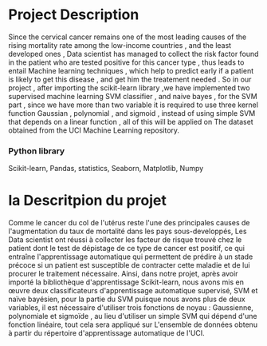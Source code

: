 # Project Description
Since the cervical cancer remains one of the most leading causes of the rising mortality rate among the low-income countries , and the least developed ones ,
Data scientist has managed to collect the risk factor found in the patient who are tested positive for this cancer type , thus leads to entail Machine learning
techniques , which help to predict early if a patient is likely to get this disease , and get him the treatement needed . So in our project , 
after importing the scikit-learn library ,we have implemented two supervised machine learning SVM classifier , and naive bayes , for the SVM part ,
since we have more than two variable it is required to use three kernel function Gaussian , polynomial , and sigmoid , instead of using simple SVM that depends
on a linear function , all of this will be applied on The dataset obtained from the UCI Machine Learning repository.

### Python library
Scikit-learn, Pandas, statistics, Seaborn, Matplotlib, Numpy

# la Descritpion du projet
Comme le cancer du col de l'utérus reste l'une des principales causes de l'augmentation du taux de mortalité dans les pays sous-developpés, 
Les Data scientist ont réussi à collecter les facteur de risque trouvé chez le patient dont le test de dépistage de ce type de cancer est positif, 
ce qui entraîne l'apprentissage automatique qui permettent de prédire à un stade précoce si un patient est susceptible de contracter cette maladie et de lui procurer 
le traitement nécessaire. Ainsi, dans notre projet, après avoir importé la bibliothèque d'apprentissage Scikit-learn, nous avons mis en œuvre deux 
classificateurs d'apprentissage automatique supervisé, SVM et naïve bayésien, pour la partie du SVM puisque nous avons plus de deux variables,
il est nécessaire d'utiliser trois fonctions de noyau : Gaussienne, polynomiale et sigmoïde , au lieu d'utiliser un simple SVM qui dépend d'une fonction linéaire,
tout cela sera appliqué sur L'ensemble de données obtenu à partir du répertoire d'apprentissage automatique de l'UCI.

